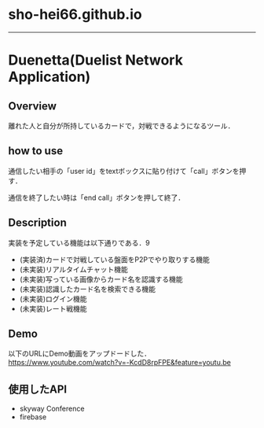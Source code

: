 # sho-hei66.github.io

---
# Duenetta(Duelist Network Application)

## Overview
離れた人と自分が所持しているカードで，対戦できるようになるツール．

## how to use
通信したい相手の「user id」をtextボックスに貼り付けて「call」ボタンを押す．

通信を終了したい時は「end call」ボタンを押して終了．

## Description
実装を予定している機能は以下通りである．9
- (実装済)カードで対戦している盤面をP2Pでやり取りする機能
- (未実装)リアルタイムチャット機能
- (未実装)写っている画像からカード名を認識する機能
- (未実装)認識したカード名を検索できる機能
- (未実装)ログイン機能
- (未実装)レート戦機能

## Demo
以下のURLにDemo動画をアップドードした．
https://www.youtube.com/watch?v=-KcdD8rpFPE&feature=youtu.be

## 使用したAPI
- skyway Conference
- firebase
